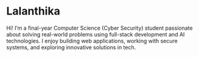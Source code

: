 # Lalanthika
Hi! I’m a final-year Computer Science (Cyber Security) student passionate about solving real-world problems using full-stack development and AI technologies. I enjoy building web applications, working with secure systems, and exploring innovative solutions in tech.

